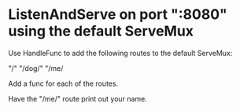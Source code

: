 # ListenAndServe on port ":8080" using the default ServeMux

Use HandleFunc to add the following routes to the default ServeMux:

"/"
"/dog/"
"/me/

Add a func for each of the routes.

Have the "/me/" route print out your name.
